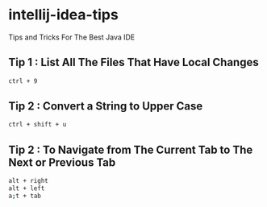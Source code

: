 # intellij-idea-tips
Tips and Tricks For The Best Java IDE

## Tip 1 : List All The Files That Have Local Changes

```bash
ctrl + 9
```

## Tip 2 : Convert a String to Upper Case

```bash
ctrl + shift + u
```

## Tip 2 : To Navigate from The Current Tab to The Next or Previous Tab

```bash
alt + right
alt + left
a;t + tab
```
